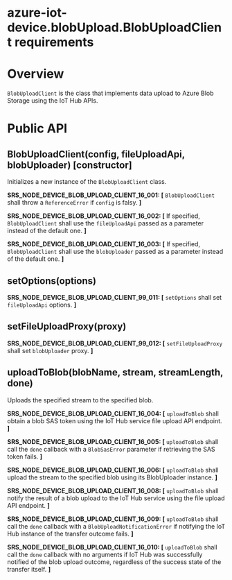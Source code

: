 # azure-iot-device.blobUpload.BlobUploadClient requirements

# Overview
`BlobUploadClient` is the class that implements data upload to Azure Blob Storage using the IoT Hub APIs.

# Public API

## BlobUploadClient(config, fileUploadApi, blobUploader) [constructor]
Initializes a new instance of the `BlobUploadClient` class.

**SRS_NODE_DEVICE_BLOB_UPLOAD_CLIENT_16_001: [** `BlobUploadClient` shall throw a `ReferenceError` if `config` is falsy. **]**

**SRS_NODE_DEVICE_BLOB_UPLOAD_CLIENT_16_002: [** If specified, `BlobUploadClient` shall use the `fileUploadApi` passed as a parameter instead of the default one. **]**

**SRS_NODE_DEVICE_BLOB_UPLOAD_CLIENT_16_003: [** If specified, `BlobUploadClient` shall use the `blobUploader` passed as a parameter instead of the default one. **]**

## setOptions(options)

**SRS_NODE_DEVICE_BLOB_UPLOAD_CLIENT_99_011: [** `setOptions` shall set `fileUploadApi` options. **]**

## setFileUploadProxy(proxy)

**SRS_NODE_DEVICE_BLOB_UPLOAD_CLIENT_99_012: [** `setFileUploadProxy` shall set `blobUploader` proxy. **]**

## uploadToBlob(blobName, stream, streamLength, done)
Uploads the specified stream to the specified blob.

**SRS_NODE_DEVICE_BLOB_UPLOAD_CLIENT_16_004: [** `uploadToBlob` shall obtain a blob SAS token using the IoT Hub service file upload API endpoint. **]**

**SRS_NODE_DEVICE_BLOB_UPLOAD_CLIENT_16_005: [** `uploadToBlob` shall call the `done` callback with a `BlobSasError` parameter if retrieving the SAS token fails. **]**

**SRS_NODE_DEVICE_BLOB_UPLOAD_CLIENT_16_006: [** `uploadToBlob` shall upload the stream to the specified blob using its BlobUploader instance. **]**

**SRS_NODE_DEVICE_BLOB_UPLOAD_CLIENT_16_008: [** `uploadToBlob` shall notify the result of a blob upload to the IoT Hub service using the file upload API endpoint. **]**

**SRS_NODE_DEVICE_BLOB_UPLOAD_CLIENT_16_009: [** `uploadToBlob` shall call the `done` callback with a `BlobUploadNotificationError` if notifying the IoT Hub instance of the transfer outcome fails. **]**

**SRS_NODE_DEVICE_BLOB_UPLOAD_CLIENT_16_010: [** `uploadToBlob` shall call the `done` callback with no arguments if IoT Hub was successfully notified of the blob upload outcome, regardless of the success state of the transfer itself. **]**